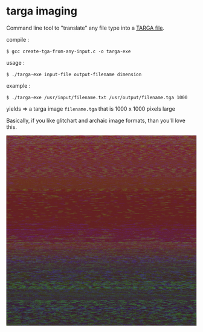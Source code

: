 # targa imaging

Command line tool to "translate" any file type into a [TARGA file](https://en.wikipedia.org/wiki/Truevision_TGA).

compile : 
```
$ gcc create-tga-from-any-input.c -o targa-exe
```

usage   : 
```
$ ./targa-exe input-file output-filename dimension
```

example : 
```
$ ./targa-exe /usr/input/filename.txt /usr/output/filename.tga 1000
```
          
yields => a targa image `filename.tga` that is 1000 x 1000 pixels large

Basically, if you like glitchart and archaic image formats, than you'll love this.

![new alt](https://github.com/vipyne/targa-imaging/blob/master/readme.png) 
